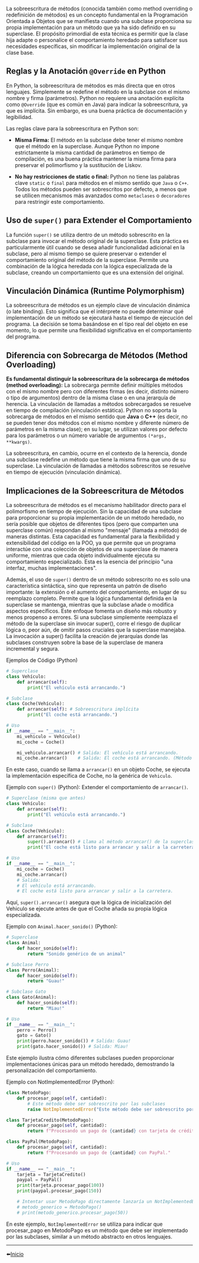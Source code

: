 La sobreescritura de métodos (conocida también como method overriding o redefinición de métodos) es un concepto fundamental en la Programación Orientada a Objetos que se manifiesta cuando una subclase proporciona su propia implementación para un método que ya ha sido definido en su superclase. El propósito primordial de esta técnica es permitir que la clase hija adapte o personalice el comportamiento heredado para satisfacer sus necesidades específicas, sin modificar la implementación original de la clase base.   

## Reglas y la Anotación `@Override` en Python
En Python, la sobreescritura de métodos es más directa que en otros lenguajes. Simplemente se redefine el método en la subclase con el mismo nombre y firma (parámetros). Python no requiere una anotación explícita como `@Override` (que es común en Java) para indicar la sobreescritura, ya que es implícita. Sin embargo, es una buena práctica de documentación y legibilidad.   

Las reglas clave para la sobreescritura en Python son:

- **Misma Firma:** El método en la subclase debe tener el mismo nombre que el método en la superclase. Aunque Python no impone estrictamente la misma cantidad de parámetros en tiempo de compilación, es una buena práctica mantener la misma firma para preservar el polimorfismo y la sustitución de Liskov.

- **No hay restricciones de static o final:** Python no tiene las palabras clave `static` o `final` para métodos en el mismo sentido que `Java` o `C++`. Todos los métodos pueden ser sobrescritos por defecto, a menos que se utilicen mecanismos más avanzados como `metaclases` o `decoradores` para restringir este comportamiento.

## Uso de `super()` para Extender el Comportamiento
La función `super()` se utiliza dentro de un método sobrescrito en la subclase para invocar el método original de la superclase. Esta práctica es particularmente útil cuando se desea añadir funcionalidad adicional en la subclase, pero al mismo tiempo se quiere preservar o extender el comportamiento original del método de la superclase. Permite una combinación de la lógica heredada con la lógica especializada de la subclase, creando un comportamiento que es una extensión del original.   

## Vinculación Dinámica (Runtime Polymorphism)
La sobreescritura de métodos es un ejemplo clave de vinculación dinámica (o late binding). Esto significa que el intérprete no puede determinar qué implementación de un método se ejecutará hasta el tiempo de ejecución del programa. La decisión se toma basándose en el tipo real del objeto en ese momento, lo que permite una flexibilidad significativa en el comportamiento del programa.   

## Diferencia con Sobrecarga de Métodos (Method Overloading)
**Es fundamental distinguir la sobreescritura de la sobrecarga de métodos (method overloading):** La sobrecarga permite definir múltiples métodos con el mismo nombre pero con diferentes firmas (es decir, distinto número o tipo de argumentos) dentro de la misma clase o en una jerarquía de herencia. La vinculación de llamadas a métodos sobrecargados se resuelve en tiempo de compilación (vinculación estática). Python no soporta la sobrecarga de métodos en el mismo sentido que **Java** o **C++** (es decir, no se pueden tener dos métodos con el mismo nombre y diferente número de parámetros en la misma clase); en su lugar, se utilizan valores por defecto para los parámetros o un número variable de argumentos `(*args, **kwargs)`.   

La sobreescritura, en cambio, ocurre en el contexto de la herencia, donde una subclase redefine un método que tiene la misma firma que uno de su superclase. La vinculación de llamadas a métodos sobrescritos se resuelve en tiempo de ejecución (vinculación dinámica).   

## Implicaciones de la Sobreescritura de Métodos
La sobreescritura de métodos es el mecanismo habilitador directo para el polimorfismo en tiempo de ejecución. Sin la capacidad de una subclase para proporcionar su propia implementación de un método heredado, no sería posible que objetos de diferentes tipos (pero que comparten una superclase común) respondan al mismo "mensaje" (llamada a método) de maneras distintas. Esta capacidad es fundamental para la flexibilidad y extensibilidad del código en la POO, ya que permite que un programa interactúe con una colección de objetos de una superclase de manera uniforme, mientras que cada objeto individualmente ejecuta su comportamiento especializado. Esta es la esencia del principio "una interfaz, muchas implementaciones".

Además, el uso de `super()` dentro de un método sobrescrito no es solo una característica sintáctica, sino que representa un patrón de diseño importante: la extensión o el aumento del comportamiento, en lugar de su reemplazo completo. Permite que la lógica fundamental definida en la superclase se mantenga, mientras que la subclase añade o modifica aspectos específicos. Este enfoque fomenta un diseño más robusto y menos propenso a errores. Si una subclase simplemente reemplaza el método de la superclase sin invocar super(), corre el riesgo de duplicar lógica o, peor aún, de omitir pasos cruciales que la superclase manejaba. La invocación a super() facilita la creación de jerarquías donde las subclases construyen sobre la base de la superclase de manera incremental y segura.

Ejemplos de Código (Python)
```python
# Superclase
class Vehículo:
    def arrancar(self):
        print("El vehículo está arrancando.")

# Subclase
class Coche(Vehículo):
    def arrancar(self): # Sobreescritura implícita
        print("El coche está arrancando.")

# Uso
if __name__ == "__main__":
    mi_vehiculo = Vehículo()
    mi_coche = Coche()

    mi_vehiculo.arrancar() # Salida: El vehículo está arrancando.
    mi_coche.arrancar()    # Salida: El coche está arrancando. (Método sobrescrito)
```
En este caso, cuando se llama a `arrancar()` en un objeto Coche, se ejecuta la implementación específica de Coche, no la genérica de `Vehiculo`.   

Ejemplo con `super()` (Python): Extender el comportamiento de `arrancar()`.
```python
# Superclase (misma que antes)
class Vehículo:
    def arrancar(self):
        print("El vehículo está arrancando.")

# Subclase
class Coche(Vehículo):
    def arrancar(self):
        super().arrancar() # Llama al método arrancar() de la superclase Vehiculo
        print("El coche está listo para arrancar y salir a la carretera.")

# Uso
if __name__ == "__main__":
    mi_coche = Coche()
    mi_coche.arrancar()
    # Salida:
    # El vehículo está arrancando.
    # El coche está listo para arrancar y salir a la carretera.
```
Aquí, `super().arrancar()` asegura que la lógica de inicialización del Vehiculo se ejecute antes de que el Coche añada su propia lógica especializada.   

Ejemplo con `Animal.hacer_sonido()` (Python):
```python
# Superclase
class Animal:
    def hacer_sonido(self):
        return "Sonido genérico de un animal"

# Subclase Perro
class Perro(Animal):
    def hacer_sonido(self):
        return "Guau!"

# Subclase Gato
class Gato(Animal):
    def hacer_sonido(self):
        return "Miau!"

# Uso
if __name__ == "__main__":
    perro = Perro()
    gato = Gato()
    print(perro.hacer_sonido()) # Salida: Guau!
    print(gato.hacer_sonido()) # Salida: Miau!
```
Este ejemplo ilustra cómo diferentes subclases pueden proporcionar implementaciones únicas para un método heredado, demostrando la personalización del comportamiento.   

Ejemplo con NotImplementedError (Python):
```python
class MetodoPago:
    def procesar_pago(self, cantidad):
        # Este método debe ser sobrescrito por las subclases
        raise NotImplementedError("Este método debe ser sobrescrito por las subclases")

class TarjetaCredito(MetodoPago):
    def procesar_pago(self, cantidad):
        return f"Procesando un pago de {cantidad} con tarjeta de crédito."

class PayPal(MetodoPago):
    def procesar_pago(self, cantidad):
        return f"Procesando un pago de {cantidad} con PayPal."

# Uso
if __name__ == "__main__":
    tarjeta = TarjetaCredito()
    paypal = PayPal()
    print(tarjeta.procesar_pago(100))
    print(paypal.procesar_pago(150))

    # Intentar usar MetodoPago directamente lanzaría un NotImplementedError
    # metodo_generico = MetodoPago()
    # print(metodo_generico.procesar_pago(50))
```
En este ejemplo, `NotImplementedError` se utiliza para indicar que procesar_pago en MetodoPago es un método que debe ser implementado por las subclases, similar a un método abstracto en otros lenguajes.   

---

⬅️[Inicio](../../../../README.md)